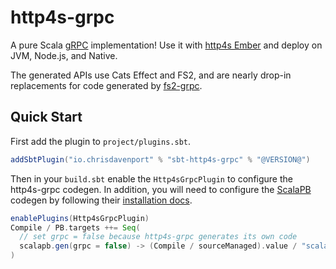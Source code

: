 # http4s-grpc

A pure Scala [gRPC] implementation! Use it with [http4s Ember] and deploy on JVM, Node.js, and Native.

The generated APIs use Cats Effect and FS2, and are nearly drop-in replacements for code generated by [fs2-grpc].

[gRPC]: https://grpc.io/
[http4s Ember]: https://http4s.org/v0.23/docs/integrations.html#ember
[fs2-grpc]: https://github.com/typelevel/fs2-grpc

## Quick Start

First add the plugin to `project/plugins.sbt`.

```scala
addSbtPlugin("io.chrisdavenport" % "sbt-http4s-grpc" % "@VERSION@")
```

Then in your `build.sbt` enable the `Http4sGrpcPlugin` to configure the http4s-grpc codegen. In addition, you will need to configure the [ScalaPB] codegen by following their [installation docs][ScalaPB installation].

```scala
enablePlugins(Http4sGrpcPlugin)
Compile / PB.targets ++= Seq(
  // set grpc = false because http4s-grpc generates its own code
  scalapb.gen(grpc = false) -> (Compile / sourceManaged).value / "scalapb"
)
```

[ScalaPB]: https://scalapb.github.io/
[ScalaPB installation]: https://scalapb.github.io/docs/installation
